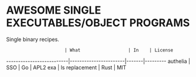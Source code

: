 # AWESOME SINGLE EXECUTABLES/OBJECT PROGRAMS
Single binary recipes.

                          | What                  | In    | License
--------------------------|-----------------------|-------|---------
authelia                  | SSO                   | Go    | APL2
exa                       | ls replacement        | Rust  | MIT
